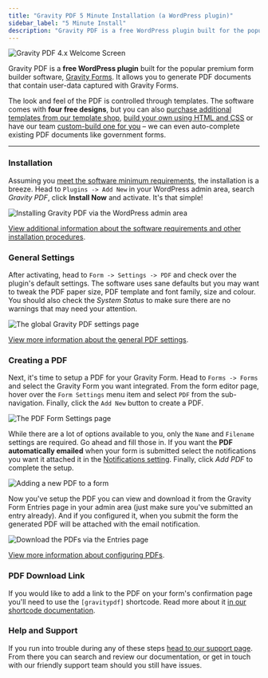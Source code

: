 ```yaml
---
title: "Gravity PDF 5 Minute Installation (a WordPress plugin)"
sidebar_label: "5 Minute Install"
description: "Gravity PDF is a free WordPress plugin built for the popular premium form builder software, Gravity Forms. Get started in 5 minutes flat!"
---
```


![Gravity PDF 4.x Welcome Screen](https://resources.gravitypdf.com/uploads/2015/10/welcome-screen.png) 

Gravity PDF is a **free WordPress plugin** built for the popular premium form builder software, <a href="https://rocketgenius.pxf.io/c/1211356/445235/7938" rel="sponsored">Gravity Forms</a>. It allows you to generate PDF documents that contain user-data captured with Gravity Forms. 

The look and feel of the PDF is controlled through templates. The software comes with **four free designs**, but you can also [purchase additional templates from our template shop](https://gravitypdf.com/template-shop/), [build your own using HTML and CSS](developer-start-customising.md) or have our team [custom-build one for you](https://gravitypdf.com/integration-services/) – we can even auto-complete existing PDF documents like government forms.

--- 

### Installation 

Assuming you [meet the software minimum requirements](user-installation.md), the installation is a breeze. Head to `Plugins -> Add New` in your WordPress admin area, search *Gravity PDF*, click **Install Now** and activate. It's that simple! 

![Installing Gravity PDF via the WordPress admin area](https://resources.gravitypdf.com/uploads/2015/10/automatic-install.png)

[View additional information about the software requirements and other installation procedures](user-installation.md). 

### General Settings 

After activating, head to `Form -> Settings -> PDF` and check over the plugin's default settings. The software uses sane defaults but you may want to tweak the PDF paper size, PDF template and font family, size and colour. You should also check the *System Status* to make sure there are no warnings that may need your attention. 

![The global Gravity PDF settings page](https://resources.gravitypdf.com/uploads/2015/10/general-settings.png)

[View more information about the general PDF settings](user-global-settings.md).

### Creating a PDF 

Next, it's time to setup a PDF for your Gravity Form. Head to `Forms -> Forms` and select the Gravity Form you want integrated. From the form editor page, hover over the `Form Settings` menu item and select `PDF` from the sub-navigation. Finally, click the `Add New` button to create a PDF. 

![The PDF Form Settings page](https://resources.gravitypdf.com/uploads/2015/10/PDF-Settings.png)

While there are a lot of options available to you, only the `Name` and `Filename` settings are required. Go ahead and fill those in. If you want the **PDF automatically emailed** when your form is submitted select the notifications you want it attached it in the [Notifications setting](user-setup-pdf.md#notifications). Finally, click *Add PDF* to complete the setup. 

![Adding a new PDF to a form](https://resources.gravitypdf.com/uploads/2015/10/Add-new-pdf.png)

Now you've setup the PDF you can view and download it from the Gravity Form Entries page in your admin area (just make sure you've submitted an entry already). And if you configured it, when you submit the form the generated PDF will be attached with the email notification. 

![Download the PDFs via the Entries page](https://resources.gravitypdf.com/uploads/2015/11/entry-list.png)

[View more information about configuring PDFs](user-setup-pdf.md).

### PDF Download Link 

If you would like to add a link to the PDF on your form's confirmation page you'll need to use the `[gravitypdf]` shortcode. Read more about it [in our shortcode documentation](user-shortcodes.md).

### Help and Support 

If you run into trouble during any of these steps [head to our support page](https://gravitypdf.com/support/). From there you can search and review our documentation, or get in touch with our friendly support team should you still have issues. 



